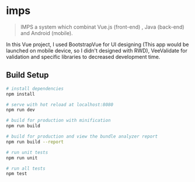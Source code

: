 # imps

> IMPS a system which combinat Vue.js (front-end) , Java (back-end) and Android (mobile).

In this Vue project, I used BootstrapVue for UI designing (This app would be launched on mobile device, so I didn't designed with RWD), VeeValidate for validation and specific libraries to decreased development time.



## Build Setup

``` bash
# install dependencies
npm install

# serve with hot reload at localhost:8080
npm run dev

# build for production with minification
npm run build

# build for production and view the bundle analyzer report
npm run build --report

# run unit tests
npm run unit

# run all tests
npm test
```
